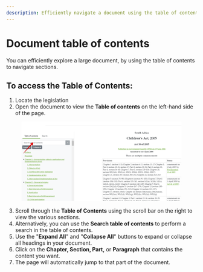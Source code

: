 ```yaml
---
description: Efficiently navigate a document using the table of contents
---
```


# Document table of contents

You can efficiently explore a large document, by using the table of contents to navigate sections.

## To access the Table of Contents:

1. Locate the legislation
2. Open the document to view the **Table of contents** on the left-hand side of the page.

<figure><img src="../.gitbook/assets/tanzlii--TOC.png" alt=""><figcaption></figcaption></figure>

3. Scroll through the **Table of Contents** using the scroll bar on the right to view the various sections.
4. Alternatively, you can use the **Search table of contents** to perform a search in the table of contents.
5. Use the "**Expand All**" and "**Collapse All**" buttons to expand or collapse all headings in your document.
6. Click on the **Chapter, Section, Part,** or **Paragraph** that contains the content you want.
7. The page will automatically jump to that part of the document.
